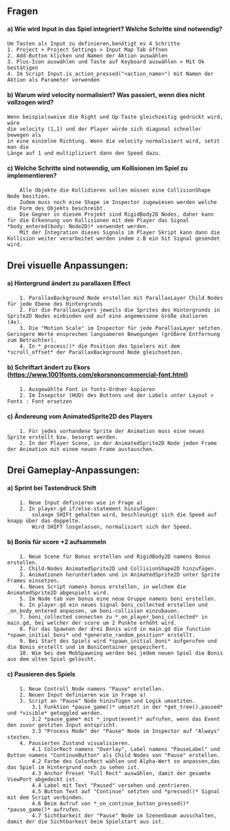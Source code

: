 
## Fragen 
#### a) Wie wird Input in das Spiel integriert? Welche Schritte sind notwendig?
	Um Tasten als Input zu definieren,benötigt es 4 Schritte
	1. Project > Project Settings > Input Map Tab öffnen
	2. Add-Button klicken und Namen der Aktion auswählen
	3. Plus-Icon auswählen und Taste auf Keyboard auswählen > Mit Ok bestätigen
	4. Im Script Input.is_action_pressed("<action_name>") mit Namen der Aktion als Parameter verwenden

#### b) Warum wird velocity normalisiert? Was passiert, wenn dies nicht vollzogen wird?
	Wenn beispielsweise die Right und Up-Taste gleichzeitig gedrückt wird, wäre 
	die velocity (1,1) und der Player würde sich diagonal schneller bewegen als 
	in eine einzelne Richtung. Wenn die velocity normalisiert wird, setzt man die 
	Länge auf 1 und multipliziert dann den Speed dazu.
	
#### c) Welche Schritte sind notwendig, um Kollisionen im Spiel zu implementieren?
		Alle Objekte die Kollidieren sollen müssen eine CollisionShape Node besitzen. 
		Zudem muss noch eine Shape im Inspector zugewiesen werden welche die Form des Objekts beschreibt.
		Die Gegner in diesem Projekt sind RigidBody2D Nodes, daher kann für die Erkennung von Kollisionen mit dem Player das Signal *body_entered(body: Node2D)* verwendet werden.
		Mit der Integration dieses Signals im Player Skript kann dann die Kollision weiter verarbeitet werden indem z.B ein hit Signal gesendet wird.
		 
## Drei visuelle Anpassungen:
#### a) Hintergrund ändert zu parallaxen Effect
		1. ParallaxBackground Node erstellen mit ParallaxLayer Child Nodes für jede Ebene des Hintergrunds 
		2. Für die ParallaxLayers jeweils die Sprites des Hintergrunds in Sprite2D Nodes einbinden und auf eine angemessene Größe skalieren (4x).
		3. Die "Motion Scale" im Inspector für jede ParallaxLayer setzten. Geringere Werte ensprechen langsameren Bewegungen (größere Entfernung zum Betrachter). 
		4. In *_process()* die Position des Spielers mit dem *scroll_offset* der ParallaxBackground Node gleichsetzen.
		
#### b) Schriftart ändert zu Ekors (https://www.1001fonts.com/ekorsnoncommercial-font.html)
		1. Ausgewählte Font in fonts-Ordner kopieren
		2. Im Insepctor (HUD) des Buttons und der Labels unter Layout > Fonts : Font ersetzen
		
#### c) Ändereung vom AnimatedSprite2D des Players
		1. Für jedes vorhandene Sprite der Animation muss eine neues Sprite erstellt bzw. besorgt werden.
		2. In der Player Scene, in der AnimatedSprite2D Node jeden Frame der Animation mit einem neuen Frame austauschen.  

## Drei Gameplay-Anpassungen:
#### a) Sprint bei Tastendruck Shift
		1. Neue Input definieren wie in Frage a)
		2. In player.gd if/else-statement hinzufügen: 
			solange SHIFt gehalten wird, beschleunigt sich die Speed auf knapp über das doppelte. 
			Wird SHIFT losgelassen, normalisiert sich der Speed.
			
#### b) Bonis für score +2 aufsammeln
		1. Neue Scene für Bonus erstellen und RigidBody2D namens Bonus erstellen.
		2. Child-Nodes AnimatedSprite2D und CollisionShape2D hinzufügen.
		3. Animationen herunterladen und in AnimatedSprite2D unter Sprite Frames einsetzen.
		4. Neues Script namens bonus erstellen, in welchem die AnimatedSprite2D abgespielt wird.
		5. Im Node tab von bonus eine neue Gruppe namens boni erstellen.
		6. In player.gd ein neues Signal boni_collected erstellen und _on_body_entered anpassen, um boni-collision einzubauen.
		7. boni_collected connecten zu *_on_player_boni_collected* in main.gd, bei welcher der score um 2 Punkte erhöht wird.
		8. Für das Spawnen der drei Bonis wird in main.gd die function *spawn_initial_boni* und *generate_random_position* erstellt.
		9. Bei Start des Spiels wird *spawn_initial_boni* aufgerufen und die Bonis erstellt und im BoniContainer gespeichert.
		10. Wie bei dem MobSpawning werden bei jedem neuen Spiel die Bonis aus dem alten Spiel gelöscht.
		
#### c) Pausieren des Spiels
		1. Neue Controll Node namens "Pause" erstellen.
		2. Neuen Input definieren wie in Frage a)
		3. Script an "Pause" Node hinzufügen und Logik umsetzten.
			3.1 Funktion *pause_game()* umsetzt in der *get_tree().paused* und *visible* getoggled werden.
			3.2 *pause_game* mit *_input(event)* aufrufen, wenn das Event den zuvor gestzten Input entspricht. 
			3.3 "Process Mode" der "Pause" Node im Inspector auf "Always" stezten.
		4. Pausierten Zustand visualisieren.
			4.1 ColorRect namens "Overlay", Label namens "PauseLabel" und Button namens "ContinueButton" als Child Nodes von "Pause" erstellen.
			4.2 Farbe des ColorRect wählen und Alpha-Wert so anpassen,das das Spiel im Hintergrund noch zu sehen ist.
			4.3 Anchor Preset "Full Rect" auswählen, damit der gesamte ViewPort abgedeckt ist.
			4.4 Label mit Text "Paused" versehen und zentrieren.
			4.5 Button Text auf "Continue" setzten und *pressed()* Signal mit dem Script verbinden.
			4.6 Beim Aufruf von *_on_continue_button_pressed()* *pause_game()* aufrufen. 
			4.7 Sichtbarkeit der "Pause" Node im Szenenbaum ausschalten, damit der die Sichtbarkeit beim Spielstart aus ist. 
